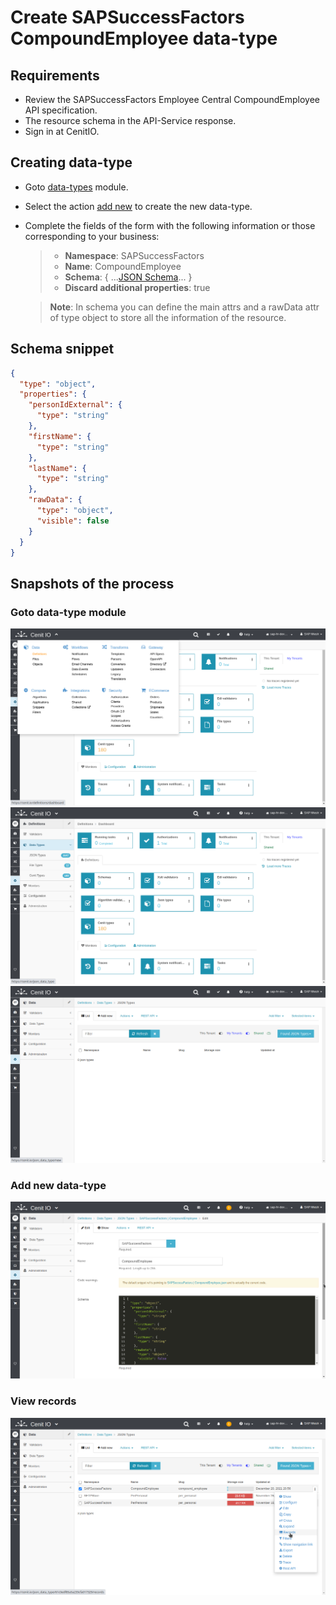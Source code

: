 # Create SAPSuccessFactors CompoundEmployee data-type

## Requirements

* Review the SAPSuccessFactors Employee Central CompoundEmployee API specification.[<i class="fa fa-external-link" aria-hidden="true"></i>](https://help.sap.com/viewer/d599f15995d348a1b45ba5603e2aba9b/2111/en-US/5c8bca0af1654b05a83193b2922dcee2.html)
* The resource schema in the API-Service response.
* Sign in at CenitIO.[<i class="fa fa-external-link" aria-hidden="true"></i>](https://cenit.io/users/sign_in)

## Creating data-type

* Goto [data-types](https://cenit.io/json_data_type) module.
* Select the action [add new](https://cenit.io/json_data_type/new) to create the new data-type.
* Complete the fields of the form with the following information or those corresponding to your business:

    >- **Namespace**: SAPSuccessFactors
    >- **Name**: CompoundEmployee
    >- **Schema**: { ...[JSON Schema](https://json-schema.org/)... }
    >- **Discard additional properties**: true

    > **Note**: In schema you can define the main attrs and a rawData attr of type object to store all the information of the resource.

## Schema snippet

```json
{
  "type": "object",
  "properties": {
    "personIdExternal": {
      "type": "string"
    },
    "firstName": {
      "type": "string"
    },
    "lastName": {
      "type": "string"
    },
    "rawData": {
      "type": "object",
      "visible": false
    }
  }
}
```

## Snapshots of the process

### Goto data-type module

   ![](../assets/snapshots/common-dt/snapshots-001.png)
   ![](../assets/snapshots/common-dt/snapshots-002.png)
   ![](../assets/snapshots/common-dt/snapshots-003.png)
    
### Add new data-type

   ![](../assets/snapshots/sap-sf-dt/snapshots-104.png)
   
### View records

   ![](../assets/snapshots/sap-sf-dt/snapshots-105.png)

